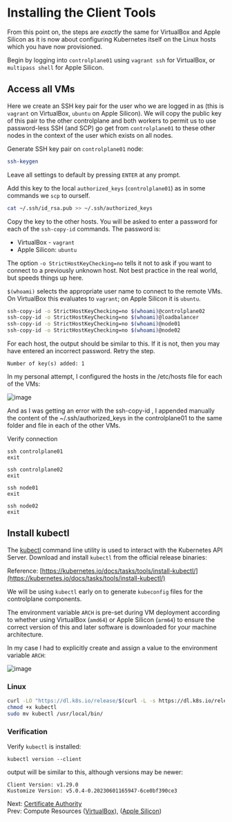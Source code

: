 # Installing the Client Tools

From this point on, the steps are *exactly* the same for VirtualBox and Apple Silicon as it is now about configuring Kubernetes itself on the Linux hosts which you have now provisioned.

Begin by logging into `controlplane01` using `vagrant ssh` for VirtualBox, or `multipass shell` for Apple Silicon.

## Access all VMs

Here we create an SSH key pair for the user who we are logged in as (this is `vagrant` on VirtualBox, `ubuntu` on Apple Silicon). We will copy the public key of this pair to the other controlplane and both workers to permit us to use password-less SSH (and SCP) go get from `controlplane01` to these other nodes in the context of the user which exists on all nodes.

Generate SSH key pair on `controlplane01` node:

[//]: # (host:controlplane01)

```bash
ssh-keygen
```

Leave all settings to default by pressing `ENTER` at any prompt.

Add this key to the local `authorized_keys` (`controlplane01`) as in some commands we `scp` to ourself.

```bash
cat ~/.ssh/id_rsa.pub >> ~/.ssh/authorized_keys
```

Copy the key to the other hosts. You will be asked to enter a password for each of the `ssh-copy-id` commands. The password is:
* VirtualBox - `vagrant`
* Apple Silicon: `ubuntu`

The option `-o StrictHostKeyChecking=no` tells it not to ask if you want to connect to a previously unknown host. Not best practice in the real world, but speeds things up here.

`$(whoami)` selects the appropriate user name to connect to the remote VMs. On VirtualBox this evaluates to `vagrant`; on Apple Silicon it is `ubuntu`.

```bash
ssh-copy-id -o StrictHostKeyChecking=no $(whoami)@controlplane02
ssh-copy-id -o StrictHostKeyChecking=no $(whoami)@loadbalancer
ssh-copy-id -o StrictHostKeyChecking=no $(whoami)@node01
ssh-copy-id -o StrictHostKeyChecking=no $(whoami)@node02
```



For each host, the output should be similar to this. If it is not, then you may have entered an incorrect password. Retry the step.

```
Number of key(s) added: 1
```


In my personal attempt, I configured the hosts in the /etc/hosts file for each of the VMs:

![image](https://github.com/user-attachments/assets/52582204-b7c0-40b0-9cdb-cbaf2db3af93)

And as I was getting an error with the ssh-copy-id , I appended manually the content of the ~/.ssh/authorized_keys in the controlplane01 to the same folder and file in each of the other VMs.



Verify connection

```
ssh controlplane01
exit

ssh controlplane02
exit

ssh node01
exit

ssh node02
exit
```


## Install kubectl

The [kubectl](https://kubernetes.io/docs/tasks/tools/install-kubectl) command line utility is used to interact with the Kubernetes API Server. Download and install `kubectl` from the official release binaries:

Reference: [https://kubernetes.io/docs/tasks/tools/install-kubectl/](https://kubernetes.io/docs/tasks/tools/install-kubectl/)

We will be using `kubectl` early on to generate `kubeconfig` files for the controlplane components.

The environment variable `ARCH` is pre-set during VM deployment according to whether using VirtualBox (`amd64`) or Apple Silicon (`arm64`) to ensure the correct version of this and later software is downloaded for your machine architecture.

In my case I had to explicitly create and assign a value to the environment variable `ARCH`:

![image](https://github.com/user-attachments/assets/4baf0b78-891f-4814-8625-b171515a7945)


### Linux

```bash
curl -LO "https://dl.k8s.io/release/$(curl -L -s https://dl.k8s.io/release/stable.txt)/bin/linux/${ARCH}/kubectl"
chmod +x kubectl
sudo mv kubectl /usr/local/bin/
```

### Verification

Verify `kubectl` is installed:

```
kubectl version --client
```

output will be similar to this, although versions may be newer:

```
Client Version: v1.29.0
Kustomize Version: v5.0.4-0.20230601165947-6ce0bf390ce3
```

Next: [Certificate Authority](04-certificate-authority.md)<br>
Prev: Compute Resources ([VirtualBox](../VirtualBox/docs/02-compute-resources.md)), ([Apple Silicon](../apple-silicon/docs/02-compute-resources.md))
